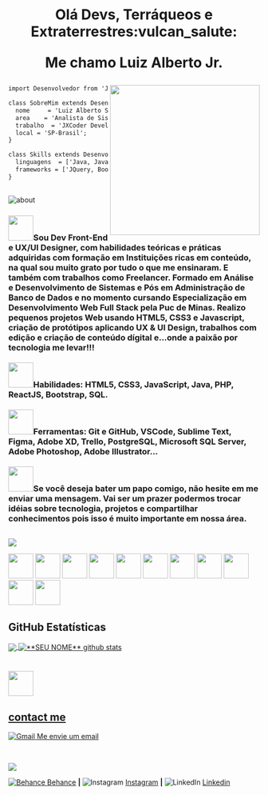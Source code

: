 <h1 align="center">Olá Devs, Terráqueos e Extraterrestres:vulcan_salute:

Me chamo Luiz Alberto Jr.</h1>

<img align="right" width="300" src="https://i2.wp.com/allhtaccess.info/wp-content/uploads/2018/03/programming.gif?fit=1281%2C716&ssl=1"/>

```html
import Desenvolvedor from 'JXCoder';

class SobreMim extends Desenvolvedor {
  nome     = 'Luiz Alberto S.Junior';
  area    = 'Analista de Sistemas';
  trabalho  = 'JXCoder Development';
  local = 'SP-Brasil';
}

class Skills extends Desenvolvedor {
  linguagens  = ['Java, JavaScript, PHP, HTML5, CSS3, SQL'];
  frameworks = ['JQuery, Bootstrap, React, Angular'];
}

```
##
<img alt="about" src="https://github.com/luizjxcoder/luizjxcoder/blob/main/cardmim.png"/>
<h3>
<img height="50" src="https://img.icons8.com/nolan/344/head-profile.png">Sou Dev Front-End e UX/UI Designer, com habilidades teóricas e práticas adquiridas com 
formação em Instituições ricas em conteúdo, na qual sou muito grato por tudo o que me ensinaram. E também com trabalhos como Freelancer.
Formado em Análise e Desenvolvimento de Sistemas e Pós em Administração de Banco de Dados e no momento cursando Especialização em Desenvolvimento Web Full Stack pela Puc de Minas.
Realizo pequenos projetos Web usando HTML5, CSS3 e Javascript, criação de protótipos aplicando UX & UI Design, trabalhos com edição e criação de conteúdo dígital
e...onde a paixão por tecnologia me levar!!!
<br></br>
<img height="50" src="https://img.icons8.com/nolan/344/development-skill.png">Habilidades: HTML5, CSS3, JavaScript, Java, PHP, ReactJS, Bootstrap, SQL.
<br></br>
<img height="50" src="https://img.icons8.com/nolan/344/internship.png">Ferramentas:  Git e GitHub, VSCode, Sublime Text, Figma, Adobe XD, Trello, PostgreSQL, Microsoft SQL Server, Adobe Photoshop, Adobe Illustrator...
<br></br>
<img height="50" src="https://img.icons8.com/nolan/344/speech-bubble-with-dots.png">Se você deseja bater um papo comigo, não hesite em me enviar uma mensagem. Vai ser um prazer podermos trocar idéias sobre tecnologia, projetos 
e compartilhar conhecimentos pois isso é muito importante em nossa área.</h3>

##
<img src="https://github.com/luizjxcoder/luizjxcoder/blob/main/cardferram.png">

<code><img height="50" src="https://img.icons8.com/nolan/344/visual-studio-code-2019.png"></code>
<code><img height="50" src="https://img.icons8.com/nolan/344/git.png"></code>
<code><img height="50" src="https://img.icons8.com/nolan/344/linux--v2.png"></code>
<code><img height="50" src="https://img.icons8.com/nolan/344/console.png"></code>
<code><img height="50" src="https://img.icons8.com/nolan/344/sql.png"></code>
<code><img height="50" src="https://img.icons8.com/nolan/344/java-coffee-cup-logo.png"></code>
<code><img height="50" src="https://img.icons8.com/nolan/344/php.png"></code>
<code><img height="50" src="https://img.icons8.com/nolan/344/html-5.png"></code>
<code><img height="50" src="https://img.icons8.com/nolan/344/css-filetype.png"></code>
<code><img height="50" src="https://img.icons8.com/nolan/344/javascript.png"></code>
<code><img height="50" src="https://img.icons8.com/nolan/344/react-native.png"></code>

## **GitHub Estatísticas**

<a href="https://github.com/luizjxcoder">
  <img align="center" src="https://github-readme-stats.vercel.app/api/top-langs/?username=luizjxcoder&theme=discord_old_blurple&hide_langs_below=1" />
</a>


<a href="https://github.com/luizjxcoder">
 <img align="center" src="https://github-readme-stats.vercel.app/api?username=luizjxcoder&show_icons=true&theme=discord_old_blurple&line_height=27" alt="**SEU NOME** github stats"/>

#
<code><img height="50" src="https://img.icons8.com/nolan/344/send-mass-email.png"></code>
<h2>contact me</h2>

![Gmail](https://img.shields.io/badge/Gmail-D14836?style=for-the-badge&logo=gmail&logoColor=white) 
<a href="mailto:jxcoder.dev@gmail.com">Me envie um email

 

[behance]: https://www.behance.net/luizjunior24/
[instagram]: https://www.instagram.com/jxcoder_dev/
[linkedin]: https://linkedin.com/in/luizjunior-jxcoder/
<br>

<img src="https://github.com/luizjxcoder/luizjxcoder/blob/main/carbon%20(3).png"/>

![Behance](https://img.shields.io/badge/Behance-1769ff?style=for-the-badge&logo=behance&logoColor=white) [Behance]    **|** 
![Instagram](https://img.shields.io/badge/<insta>-%23E4405F.svg?style=for-the-badge&logo=Instagram&logoColor=white) [Instagram]    **|** 
![LinkedIn](https://img.shields.io/badge/linkedin-%230077B5.svg?style=for-the-badge&logo=linkedin&logoColor=white) [Linkedin]

